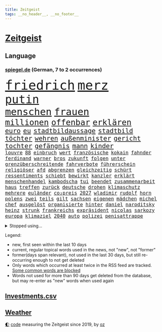 ```yaml
---
title: Zeitgeist
tags: __no_header__, __no_footer__
---
```


# [Zeitgeist](https://oliz.io/zeitgeist/)

## Language

<h3><a href="https://www.spiegel.de" target="_blank">spiegel.de</a> (German, 7 to 2 occurrences)</h3>
<p style="font-family:monospace">
<span style="font-size:32pt"><a href="news_links.html#friedrich" class="current">friedrich</a></span>
<span style="font-size:32pt"><a href="news_links.html#merz" class="current">merz</a></span>
<br>
<span style="font-size:28pt"><a href="news_links.html#putin" class="current">putin</a></span>
<br>
<span style="font-size:24pt"><a href="news_links.html#menschen" class="current">menschen</a></span>
<span style="font-size:24pt"><a href="news_links.html#frauen" class="current">frauen</a></span>
<br>
<span style="font-size:20pt"><a href="news_links.html#millionen" class="current">millionen</a></span>
<span style="font-size:20pt"><a href="news_links.html#offenbar" class="current">offenbar</a></span>
<span style="font-size:20pt"><a href="news_links.html#erklären" class="current">erklären</a></span>
<br>
<span style="font-size:16pt"><a href="news_links.html#euro" class="current">euro</a></span>
<span style="font-size:16pt"><a href="news_links.html#eu" class="current">eu</a></span>
<span style="font-size:16pt"><a href="news_links.html#stadtbildaussage" class="new">stadtbildaussage</a></span>
<span style="font-size:16pt"><a href="news_links.html#stadtbild" class="new">stadtbild</a></span>
<span style="font-size:16pt"><a href="news_links.html#töchter" class="current">töchter</a></span>
<span style="font-size:16pt"><a href="news_links.html#wehren" class="current">wehren</a></span>
<span style="font-size:16pt"><a href="news_links.html#außenminister" class="current">außenminister</a></span>
<span style="font-size:16pt"><a href="news_links.html#gericht" class="current">gericht</a></span>
<span style="font-size:16pt"><a href="news_links.html#tochter" class="current">tochter</a></span>
<span style="font-size:16pt"><a href="news_links.html#gefängnis" class="current">gefängnis</a></span>
<span style="font-size:16pt"><a href="news_links.html#mann" class="current">mann</a></span>
<span style="font-size:16pt"><a href="news_links.html#kinder" class="current">kinder</a></span>
<br>
<span style="font-size:12pt"><a href="news_links.html#louvre" class="new">louvre</a></span>
<span style="font-size:12pt"><a href="news_links.html#88" class="current">88</a></span>
<span style="font-size:12pt"><a href="news_links.html#einbruch" class="current">einbruch</a></span>
<span style="font-size:12pt"><a href="news_links.html#wert" class="current">wert</a></span>
<span style="font-size:12pt"><a href="news_links.html#französische" class="current">französische</a></span>
<span style="font-size:12pt"><a href="news_links.html#kokain" class="current">kokain</a></span>
<span style="font-size:12pt"><a href="news_links.html#fahnder" class="current">fahnder</a></span>
<span style="font-size:12pt"><a href="news_links.html#ferdinand" class="current">ferdinand</a></span>
<span style="font-size:12pt"><a href="news_links.html#warner" class="current">warner</a></span>
<span style="font-size:12pt"><a href="news_links.html#bros" class="new">bros</a></span>
<span style="font-size:12pt"><a href="news_links.html#zukunft" class="current">zukunft</a></span>
<span style="font-size:12pt"><a href="news_links.html#folgen" class="current">folgen</a></span>
<span style="font-size:12pt"><a href="news_links.html#unter" class="current">unter</a></span>
<span style="font-size:12pt"><a href="news_links.html#grenzüberschreitende" class="new">grenzüberschreitende</a></span>
<span style="font-size:12pt"><a href="news_links.html#fahrverbote" class="new">fahrverbote</a></span>
<span style="font-size:12pt"><a href="news_links.html#führerschein" class="current">führerschein</a></span>
<span style="font-size:12pt"><a href="news_links.html#religiöser" class="new">religiöser</a></span>
<span style="font-size:12pt"><a href="news_links.html#afd" class="current">afd</a></span>
<span style="font-size:12pt"><a href="news_links.html#abgrenzen" class="new">abgrenzen</a></span>
<span style="font-size:12pt"><a href="news_links.html#gleichzeitig" class="current">gleichzeitig</a></span>
<span style="font-size:12pt"><a href="news_links.html#schürt" class="current">schürt</a></span>
<span style="font-size:12pt"><a href="news_links.html#ressentiments" class="new">ressentiments</a></span>
<span style="font-size:12pt"><a href="news_links.html#schiebt" class="current">schiebt</a></span>
<span style="font-size:12pt"><a href="news_links.html#bewirkt" class="new">bewirkt</a></span>
<span style="font-size:12pt"><a href="news_links.html#kanzler" class="current">kanzler</a></span>
<span style="font-size:12pt"><a href="news_links.html#erklärt" class="current">erklärt</a></span>
<span style="font-size:12pt"><a href="news_links.html#menschenhandel" class="new">menschenhandel</a></span>
<span style="font-size:12pt"><a href="news_links.html#kambodscha" class="current">kambodscha</a></span>
<span style="font-size:12pt"><a href="news_links.html#tui" class="new">tui</a></span>
<span style="font-size:12pt"><a href="news_links.html#beendet" class="current">beendet</a></span>
<span style="font-size:12pt"><a href="news_links.html#zusammenarbeit" class="current">zusammenarbeit</a></span>
<span style="font-size:12pt"><a href="news_links.html#haus" class="current">haus</a></span>
<span style="font-size:12pt"><a href="news_links.html#treffen" class="current">treffen</a></span>
<span style="font-size:12pt"><a href="news_links.html#zurück" class="current">zurück</a></span>
<span style="font-size:12pt"><a href="news_links.html#deutsche" class="current">deutsche</a></span>
<span style="font-size:12pt"><a href="news_links.html#drohen" class="current">drohen</a></span>
<span style="font-size:12pt"><a href="news_links.html#klimaschutz" class="current">klimaschutz</a></span>
<span style="font-size:12pt"><a href="news_links.html#mehrere" class="current">mehrere</a></span>
<span style="font-size:12pt"><a href="news_links.html#euländer" class="current">euländer</a></span>
<span style="font-size:12pt"><a href="news_links.html#co₂preis" class="new">co₂preis</a></span>
<span style="font-size:12pt"><a href="news_links.html#2027" class="current">2027</a></span>
<span style="font-size:12pt"><a href="news_links.html#wladimir" class="current">wladimir</a></span>
<span style="font-size:12pt"><a href="news_links.html#rudolf" class="new">rudolf</a></span>
<span style="font-size:12pt"><a href="news_links.html#horn" class="current">horn</a></span>
<span style="font-size:12pt"><a href="news_links.html#polens" class="current">polens</a></span>
<span style="font-size:12pt"><a href="news_links.html#zwei" class="current">zwei</a></span>
<span style="font-size:12pt"><a href="news_links.html#teils" class="current">teils</a></span>
<span style="font-size:12pt"><a href="news_links.html#gilt" class="current">gilt</a></span>
<span style="font-size:12pt"><a href="news_links.html#sachsen" class="current">sachsen</a></span>
<span style="font-size:12pt"><a href="news_links.html#eigenen" class="current">eigenen</a></span>
<span style="font-size:12pt"><a href="news_links.html#mädchen" class="current">mädchen</a></span>
<span style="font-size:12pt"><a href="news_links.html#michel" class="current">michel</a></span>
<span style="font-size:12pt"><a href="news_links.html#chef" class="current">chef</a></span>
<span style="font-size:12pt"><a href="news_links.html#ausgelöst" class="current">ausgelöst</a></span>
<span style="font-size:12pt"><a href="news_links.html#organisierte" class="current">organisierte</a></span>
<span style="font-size:12pt"><a href="news_links.html#hinter" class="current">hinter</a></span>
<span style="font-size:12pt"><a href="news_links.html#daniel" class="current">daniel</a></span>
<span style="font-size:12pt"><a href="news_links.html#naroditsky" class="new">naroditsky</a></span>
<span style="font-size:12pt"><a href="news_links.html#heinz" class="current">heinz</a></span>
<span style="font-size:12pt"><a href="news_links.html#strunk" class="new">strunk</a></span>
<span style="font-size:12pt"><a href="news_links.html#frankreichs" class="current">frankreichs</a></span>
<span style="font-size:12pt"><a href="news_links.html#expräsident" class="current">expräsident</a></span>
<span style="font-size:12pt"><a href="news_links.html#nicolas" class="current">nicolas</a></span>
<span style="font-size:12pt"><a href="news_links.html#sarkozy" class="current">sarkozy</a></span>
<span style="font-size:12pt"><a href="news_links.html#europa" class="current">europa</a></span>
<span style="font-size:12pt"><a href="news_links.html#klimaziel" class="current">klimaziel</a></span>
<span style="font-size:12pt"><a href="news_links.html#2040" class="current">2040</a></span>
<span style="font-size:12pt"><a href="news_links.html#auto" class="current">auto</a></span>
<span style="font-size:12pt"><a href="news_links.html#polizei" class="current">polizei</a></span>
<span style="font-size:12pt"><a href="news_links.html#penisattrappe" class="new">penisattrappe</a></span>
</p>
<details>
<summary>Stopped using...</summary>
<p class="former" style="font-size:12pt">
flüchtlinge(1825) persönliche(1825) zurzeit(1824) aufgefordert(1823) früh(1823) mittelmeer(1823) nordrheinwestfalen(1823) alexej(1822) entfernt(1822) galt(1822) mario(1822) nawalny(1822) unabhängige(1822) einzug(1821) schildert(1821) 2020(1820) depressionen(1820) energien(1820) entschädigung(1820) fdp(1820) geflüchteten(1820) obama(1820) sekunden(1820) tötete(1820) verluste(1820) amerika(1819) draußen(1819) freiheit(1819) streitkräfte(1819) diskussion(1818) gebaut(1818) nationalspieler(1818) taten(1818) feierte(1817) kennt(1817) nutzte(1817) reißt(1817) weltweiten(1817) übt(1817) aufgehoben(1816) schien(1816) verpassen(1816) weiterer(1816) bewegung(1815) schaltet(1815) schlechten(1815) standen(1815) teilnehmer(1815) vieler(1815) florida(1814) hieß(1814) möglichst(1814) niederlanden(1814) präsidentschaftswahl(1814) gereist(1813) voraus(1813) befreien(1812) erbe(1812) fliehen(1812) thailand(1811) anhänger(1810) zugelassen(1810) erhielt(1808) globale(1808) schottland(1808) abgebrochen(1807) bezahlt(1807) distanz(1806) gebiet(1806) stadion(1806) beinahe(1805) besondere(1805) garten(1804) hielten(1803) brite(1802) mission(1801) kevin(1799) 11(1798) enge(1797) königin(1797) hilfen(1794) popstar(1792) fortsetzung(1791) leider(1791) münster(1791) projekte(1791) abstieg(1788) wusste(1788) teilt(1786) möglichkeiten(1782) dutzend(1776) liberalen(1772) sammeln(1765) entspannt(1764) hitler(1751) aktionen(1750) umbau(1722) panzer(1684) sahra(1679) wagenknecht(1679) banken(1619) spiegelreporter(1581) müll(1577) tricks(1569) anführer(1559) wellen(1526) gehälter(1487) verbündeten(1477) schulden(1460) halbes(1447) außenministerin(1438) überwachung(1360) verkündete(1358) versagen(1321) samt(1313) fluss(1311) unmittelbar(1307) eingetroffen(1291) bewusst(1289) umstände(1253) ehrt(1235) tierschützer(1213) thüringens(1193) genauer(1185) weitergehen(1183) fassungslos(1181) dach(1165) island(1159) durchs(1156) tagelang(1125) psychologin(1108) irland(1097) bergen(1088) deuten(1085) parolen(1082) erfüllen(1079) außenpolitik(1077) billigt(1065) einstige(1049) deutschlandticket(1044) ähnliche(1011) minderjährige(993) islamistischen(985) jäger(970) darmstadt(949) laden(942) optionen(926) hauptrolle(925) mannheim(921) diplomatische(918) bar(895) fühlte(893) berühmtesten(880) gelernt(868) psychische(867) ford(851) zahlungen(849) zwischenfall(836) stellenabbau(825) bewaffnete(806) spdchef(802) nächster(801) ausnahmezustand(783) völkermord(778) tisch(771) schwachen(770) javier(764) verfolgte(739) tatverdächtiger(737) teslachef(735) 22jährige(720) stimmte(716) schmerzen(715) demonstration(699) bsw(697) gespalten(679) bedrängnis(668) indischen(668) beklagen(664) gesichter(662) unwahrscheinlich(657) is(656) umfangreiche(646) huthis(645) operation(640) mangelnde(637) nvidia(635) wettkampf(632) briten(628) format(625) seoul(623) schritten(621) verbündete(616) anhörung(615) kontroversen(605) rettete(603) sophie(602) gerieten(591) unmöglich(585) klärt(582) höchstwert(576) gleiche(575) stammen(573) jamal(565) musiala(565) kaputt(562) boxen(561) einblick(555) kriegsführung(554) rechtsradikale(554) integration(551) strafzölle(550) ruhrgebiet(547) fangen(546) ursachen(546) 44(542) flog(525) parteispitze(525) vorstellung(523) depression(520) rafael(520) parkplatz(512) sportlerinnen(511) 28jährige(509) begeisterung(500) m(498) neueste(498) übel(497) happy(493) laufbahn(487) polizeigewalt(477) smith(473) gleichen(471) atem(467) gemeinsames(465) fühle(458) wanderer(457) telefon(456) fitnessstudio(452) anruf(451) erschüttern(451) verfügbar(450) strenge(444) inlandsgeheimdienst(442) vorgeschlagen(442) pennsylvania(431) öffentlicher(428) jemen(426) nächstes(425) scheiterten(424) kriege(423) yoga(422) vermeidet(418) unabhängigkeit(414) astronomie(411) verhängen(408) anhaltende(407) ausgetauscht(406) gefangenen(405) abgesetzt(402) heidi(391) explodiert(387) geschenke(386) gebraucht(383) mitarbeiterinnen(382) spiegelrecherchen(379) grundsätzlich(375) geringe(372) milizen(372) australischen(368) grundschulen(366) günstigen(366) indigene(364) zählen(364) brett(361) seitenhieb(358) fische(357) voraussichtlich(356) generationen(355) passen(355) erik(352) maler(352) weltmeisterschaft(349) französischer(348) bedrohte(346) schwärmt(342) beliebter(339) heutige(339) einwanderer(337) pedro(334) überschattet(333) kongress(331) durchsuchungen(330) armin(329) kommissar(329) altkanzler(326) runden(326) traditionell(324) kürzen(323) spielerin(323) 500000(321) beliebte(321) end(321) russlandsanktionen(321) therapeuten(315) finanzieren(313) reichinnek(312) versus(312) angemeldet(310) report(310) antritt(309) gewinnerin(309) rechtsradikalen(307) sämtliche(306) neuesten(304) ed(301) fantasie(301) mobilität(301) sheeran(301) kassen(300) millionenhöhe(299) morddrohungen(297) großbank(294) alleingang(292) interessieren(291) konkurrent(291) bunt(289) faire(289) jair(289) durcheinander(288) fortsetzen(288) antrittsbesuch(287) erschlagen(287) interner(287) strich(287) engen(285) steigert(284) graf(283) chips(282) fehlten(282) weite(281) empfehlen(280) jonas(280) dokumentiert(277) ausreichend(274) staunen(274) heide(273) enthalten(272) flugzeugabsturz(269) waldbrände(269) kichatbot(268) bewegte(267) rücksicht(267) skandale(266) regisseurin(264) drücken(262) suchaktion(262) feuerwehrleute(261) 6000(259) mund(259) attackierten(257) radprofi(257) predigt(256) unbekannt(256) kälte(255) halt(254) versetzt(253) powell(252) beauftragt(249) wirtschaftlich(248) usamerikanerin(246) wappnet(246) echo(245) blue(244) sterne(244) istanbuler(242) pressefreiheit(242) tausender(240) fatale(238) kanzleramtschef(237) mittendrin(236) hang(235) saarland(234) tanzt(234) verfügt(234) ekrem(232) schwestern(231) versetzen(231) marie(229) unterzahl(228) belohnung(227) massenproteste(227) verhältnisse(227) übergangspräsident(226) moderner(225) istanbuls(224) bullshit(223) rechnungshof(222) überraschen(221) roland(220) utah(220) verbrachte(218) dick(217) gescheiterter(217) trophäe(217) vergleiche(217) watch(217) klettern(216) südostasien(216) pascal(215) rechtfertigt(215) spiegeltalk(215) zweifelhafte(214) ingebrigtsen(212) saturn(210) stemmen(210) freigang(209) professorin(208) wüst(207) debütalbum(206) stromausfall(206) 1860(205) kollidieren(205) umstritten(205) überträgt(205) bildschirm(204) entschlossenheit(204) lahav(204) startklarnewsletter(203) beispiellosen(202) josé(202) taucher(202) diplomatischer(201) kanadier(201) übergewicht(201) erholt(199) 14jährigen(198) einzelfall(198) alligator(196) anzüge(196) schwimmbad(196) carlo(194) christine(194) gewinne(194) ussoldaten(194) bemerkungen(192) unangenehm(192) verfassungsgericht(191) brasiliens(190) einzigen(190) männlich(190) vermissten(190) abschnitt(189) bergsteiger(187) netanyahuregierung(187) visa(187) monatelangen(186) i̇mamoğlu(185) tragische(185) geschieht(184) uskonzern(184) alexandria(183) jerusalem(183) mitbegründer(183) taiwans(183) ai(182) einschränkung(182) ausweisung(181) wälder(181) dosis(180) dörfern(180) erfand(180) nachhaltigkeit(180) lichtjahre(178) psychologische(178) wertvolle(178) champion(176) journalismus(175) dröge(174) katharina(174) olympique(174) verteidigte(174) carrie(173) mischen(173) psychischen(173) brannten(172) bösen(172) gewissheit(171) bolsonaro(170) tötungsdelikt(170) traurige(169) überragende(169) nebenwirkungen(168) sozialausgaben(168) umgehend(168) wohnungsmarkt(168) dringt(167) inspiriert(167) ochsenknecht(166) weinen(166) wrack(166) männlichkeit(165) neunjähriger(165) 89jährige(164) ertappt(164) kampfansage(164) kultusminister(164) überflutungen(164) ambitionierten(163) arm(163) thorsten(163) legendäre(162) liege(162) aushalten(161) abnehmen(160) absichtlich(160) auftauchen(160) hindernis(160) algerien(159) festgesetzt(159) lästig(159) schwersten(159) assadregime(158) menendez(158) schränkt(157) 15jähriger(156) label(155) trotzte(155) zerlegen(155) akkus(154) rätseln(154) vorgenommen(154) anfragen(153) testet(153) feiertage(152) finde(152) flüchtig(152) kreuzfahrtschiff(152) hai(151) sparkurs(151) vollstreckt(151) weicht(151) wilke(151) fremden(150) reisenden(150) verzweifelte(150) christlichen(149) ertrinkt(149) fed(149) sony(149) verletzen(149) linkenfraktionschefin(148) beschränkt(147) gladbach(147) jersey(147) zugeschlagen(147) betrunken(146) traditionsklub(146) ansturm(145) gerichtshofs(145) ankündigung(144) europäern(144) historischem(144) jonathan(144) sommerpause(144) ausfall(142) vertagt(142) botox(141) kaisers(141) kindesmissbrauch(141) überzeugte(141) rückläufig(140) unverantwortlich(140) 30jährigen(139) lukas(139) anscheinend(138) harren(137) kampfflugzeuge(137) emfinale(136) höchstem(136) beckenbauer(135) doppelten(135) plötzlichen(135) typen(134) ablösung(133) landschaft(132) toleranz(132) xatar(132) gestolpert(131) gloria(131) indischer(131) spielplan(131) 140(129) nachteile(129) schlägerei(129) madonna(128) etappe(127) picasso(127) vereinbaren(127) kichips(126) langjähriger(126) lokalen(126) verstopft(125) inszenieren(124) kontrahenten(124) leverkusener(124) prescht(124) pride(124) sorgerechtsstreit(124) gekündigt(122) mannschaften(122) entkommen(121) gesinnung(121) lupe(121) rentensystem(121) silva(121) vermittlung(120) versäumnisse(120) finnland(119) harvarduniversität(119) massen(119) olympiasieger(119) senior(119) starkoch(119) weltbühne(119) 2002(118) volksfest(118) brettspiele(117) gesamtsieg(117) chelsea(116) dbbteam(116) israelpolitik(116) zuschlag(116) 23jährige(115) ausdrücklich(115) bester(115) brexit(115) brigitte(115) grundrechte(115) merlin(115) schrittweise(115) trauern(115) 2001(114) blatten(114) drehbuch(114) grünenfraktionschefin(114) oberstes(114) sensationell(114) betroffener(113) inbegriff(113) wissenschaftlicher(113) bergsturz(112) brennt(112) durchgeführt(112) erfinder(112) absicht(111) afdabgeordneten(111) ausgibt(111) eruption(111) gewehrt(110) königs(110) marseille(110) milchstraße(110) sprengung(110) enttäuschend(109) lehre(109) bestimmen(108) euklimaziel(108) finanzieller(108) macrons(108) bremens(107) karol(107) madeleine(107) mccann(107) mittelstand(107) nawrocki(107) ruhiger(107) küsten(106) pablo(106) überziehen(106) magabewegung(105) schwulen(104) luca(103) nbastar(103) erzfeind(102) farken(102) lissabon(102) mediamarkt(102) sydney(102) trinkt(102) subventionen(101) 1500(100) aktiviert(100) coronazeit(100) evakuierung(100) jungtier(100) erpressung(99) erschreckend(99) militärhilfe(99) sicherheitslage(99) alfons(98) boxer(98) feuerte(98) kompetenzen(98) rechner(98) salzburger(98) schuhbeck(98) weitverbreitet(98) 1980(97) engagiert(97) ruffalo(97) unterhalt(97) verzweiflung(97) israelirankonflikt(96) exagent(95) hetze(95) kalt(95) moritz(95) entweder(94) erhebung(94) horror(94) riesig(94) angelegte(92) bewältigen(91) eiltempo(91) geschlecht(91) onlinebetrug(91) 136(90) 76jährige(90) dazugehörigen(90) leitzins(90) popkultur(90) staatsangehörige(90) vermittlerrolle(90) 18jähriger(89) alljährlichen(89) alstom(89) basketballem(89) einwandern(89) hochsommer(89) religionen(89) 73(88) turniers(88) utahs(88) bundeshaushalt(87) drogenhandel(87) icebeamte(87) straftat(87) toptalent(86) zdfmoderatorin(86) heikler(85) kontraproduktiv(85) leuten(85) millionenschweren(85) 26jährige(84) ardsendung(84) ausgeflogen(84) bevorzugt(84) flügeln(84) freiburger(84) gedenkstätte(84) infektionen(84) jerry(84) matthew(84) tarifliche(84) todes(84) wirbelt(84) zurückgeworfen(84) befeuern(83) datenschützer(83) decken(83) lukaschenko(83) zurückgreifen(83) bauten(82) existenzielle(82) notwendigen(82) unbewaffnete(82) verdienste(82) ökosysteme(82) österreicherin(82) 1972(81) angeprangert(81) baldige(81) staatsvermögen(81) waisenhäusern(81) minsk(80) verlags(80) verlorenen(80) afghanischen(79) bahnstrecken(79) bauernverband(79) maskenbeschaffung(79) sozialkosten(79) zurückbringen(79) berichteten(78) durchsuchen(78) felsigen(78) fischerei(78) geächtet(78) jimi(78) konzernmutter(78) obdachloser(78) beeindrucken(77) begegnungen(77) effizient(77) hotelrechnung(77) mischa(77) solidarisiert(77) teleskop(77) unbezahlter(77) unerfreuliche(77) verwirklichen(77) wehrte(77) arbeitsministerium(76) kalter(76) kontern(76) mobilisiert(76) schild(76) schlossen(76) 180(75) bekämpft(75) bootsausflug(74) brisant(74) f35(74) gesa(74) giulia(74) kindererziehung(74) krause(74) netzphänomen(74) prozessauftakt(74) zugelegt(74) auffahrunfall(73) behaupten(73) dates(73) gescherzt(73) kombinieren(73) neubau(73) bafög(72) camp(72) emgold(72) grenzschützer(72) intime(72) verbreitung(72) chinesischem(71) bundesdeutschen(70) ecstasy(70) großstädte(70) leichten(70) moulin(70) republikanern(70) rouge(70) angeschlagenen(69) bundesverdienstkreuz(69) granaten(69) herausgefunden(69) kette(69) multimilliardär(69) wirecard(69) 407(68) ecuador(68) hessische(68) niedrig(68) plädieren(68) psychologe(68) sortieren(68) spiegelanalyse(68) 52(67) socialmediapost(67) spatenstich(67) vingegaard(67) überhöhte(67) abhängen(66) berüchtigter(66) echtes(66) lettland(66) mutmaßliches(66) emviertelfinale(65) exklusive(65) gewidmet(65) hamburghannover(65) rivalin(65) stützpunkt(65) wegovy(65) herausragende(64) koordinieren(64) meisterin(64) pausiert(64) schließung(64) schwarz(64) videoüberwacht(64) barack(63) begrüßen(63) gebremst(63) julija(63) nawalnaja(63) romanelli(63) sprint(63) teilerfolg(63) vereinfachen(63) anhalten(62) arbeiterinnen(62) auvisio(62) einbürgerungen(62) headsets(62) jbl(62) palästinaaktivisten(62) shokz(62) wasserdichte(62) wasserfesten(62) 47jähriger(61) ahnung(61) aufgespürt(61) putinfreund(61) schicksalsschlag(61) athletinnen(60) fußfessel(60) verbucht(60) überqueren(60) peichl(59) theorie(59) unterhaltungskünstler(59) 22jähriger(58) altersarmut(58) liebespaar(58) ortstermin(58) seniorin(58) stundenlanger(58) tragik(58) willy(58) wolke(58) ausnehmen(57) cybergrooming(57) extremsportler(57) federal(57) gazademo(57) ludwigshafen(57) luther(57) novum(57) paaren(57) pilotprojekt(57) reserve(57) stichelt(57) wonder(57) 35jährige(56) 7000(56) einwanderung(56) erwischen(56) fantasiert(56) häufigsten(56) krankhaften(56) windgeschwindigkeiten(56) bootsführer(55) fernhalten(55) filmgeschäft(55) hoffnungsträger(55) pflegekosten(55) tyler(55) usrapperin(55) blenden(54) gemini(54) jdcom(54) stehenden(54) tagelangen(54) exbndchef(53) kostete(53) liebespaare(53) turniereinzelkritik(53) abgelaufen(52) beeinträchtigungen(52) defekte(52) emhalbfinale(52) geahndet(52) immobilienkredit(52) südkoreanische(52) andeutet(51) steinschlag(51) vorleistung(51) bezeichnen(50) bosbach(50) bundesstraße(50) distanzierte(50) dominoeffekt(50) dreckige(50) gefährt(50) locker(50) merkte(50) schippe(50) abhalten(49) anrichtet(49) drängte(49) formen(49) klappte(49) rechthaber(49) astronauten(48) bestellungen(48) israelisches(48) kugelstoßen(48) kulisse(48) lehrstück(48) ogunleye(48) rechtsextremist(48) romantik(48) sozialsysteme(48) tiefgreifende(48) vereinsgeschichte(48) yemisi(48) denis(47) kasernen(47) khalil(47) palästinaaktivist(47) sotschi(47) klubgeschichte(46) kofferraum(46) prokopfverschuldung(46) schwert(46) treibhausgasen(46) überschätzt(46) amokfahrt(45) auktionshaus(45) gründung(45) inhaltlichen(45) shitstorm(45) stein(45) umweltschutzbehörde(45) beschwerte(44) erdmann(44) erfurter(44) gender(44) kaleb(44) mecklenburg(44) nerv(44) verbrennungen(44) ausgewählte(43) betonen(43) einstand(43) frischer(43) mourinho(43) usermittler(43) 41(42) behindert(42) glaubte(42) malaika(42) mihambo(42) nacktbilder(42) straßenradsport(42) virkus(42) weitspringerin(42) zuwanderung(42) fragwürdiger(41) gegenwind(41) gesprächsbedarf(41) gleichgewicht(41) grenzenlose(41) katholischer(41) kommunalwahlkampf(41) kulturkämpfer(41) nrwinnenminister(41) reul(41) sperrt(41) teilnehmern(41) abschauen(40) verfassungstreue(40) welthandelsorganisation(40) wochenlanger(40) atomkrieg(39) ausbleibenden(39) chat(39) chefstatistikerin(39) naomi(39) schmücken(39) usarbeitsmarkt(39) aktie(38) bombardements(38) gewichtsverlust(38) quallen(38) sprinterin(38) spritzen(38) veteranen(38) apotheker(37) candace(37) luftverschmutzung(37) owens(37) sicherheitsexperten(37) unoklimakonferenz(37) victor(37) afdpolitikers(36) berry(36) einnahme(36) mitbewohnerin(36) monheim(36) carl(35) ewige(35) gefreut(35) saale(35) sozialismus(35) statisten(35) verzehren(35) bemalte(34) klagemauer(34) angemessene(33) bosnien(33) dodik(33) eröffneten(33) milorad(33) normalen(33) saisonbeginn(33) beschwichtigt(32) familienleben(32) innenpolitisch(32) kreuzen(32) milliardenklage(32) redaktionen(32) sinniert(32) wacht(32) abgewendet(31) eubeitritt(31) insolvenzen(31) klarmoderatorin(31) sicherstellen(31) stimmungsbild(31) besiegte(30) bezirksbürgermeister(30) exportüberschuss(30) frühstück(30) plastik(30) puste(30) rächen(30) unterstützten(30) usgeschäft(30) basketballer(29) neubaustrecke(29) ps(29) unbekanntes(29) zentren(29) auflaufen(28) daylewis(28) ernsthaft(28) gefängnissen(28) paypal(28) terence(28) turbulenzen(28) bestiegen(27) einzunehmen(27) jahreszeiten(27) neuigkeiten(27) regnet(27) spieltag(27) zukünftigen(27) bundeswehrsoldaten(26) gabriel(26) 1993(25) expertin(25) lyle(25) mexikanische(25) minderheit(25) verdreifacht(25) vergiftung(25) erwähnt(24) erzielte(24) fanatischen(24) konrad(24) lenin(24) meier(24) melbourne(24) projekts(24) armeechef(23) begründen(23) großdemo(23) konkreten(23) konsequenz(23) lausanne(23) modehaus(23) niveau(23) rimini(23) seilen(23) geheuer(22) grundlegend(22) nachfolgerin(22) streumunition(22) asthma(21) dichter(21) erneuerbare(21) filderstadt(21) gomringer(21) heimatstadt(21) hoffenheim(21) lyrik(21) startelfdebüt(21) basketballnationalmannschaft(20) bescheid(20) falschparken(20) garantien(20) menden(20) verdichten(20) überraschender(20) account(19) aufträge(19) award(19) fluggäste(19) gekentert(19) nrwministerpräsident(19) süffisanten(19) usbehörden(19) ökonomin(19) ableger(18) ag(18) autobahnstück(18) skurrilen(18) änderte(18) anz(17) ehrlich(17) manns(17) psychologen(17) usnotenbankerin(17) elektrofachmärkte(16) grundsätzliches(16) regenwald(16) rekordwert(16) theo(16) urinieren(16) anteile(15) entführer(15) milei(15) radteam(15) westdeutschland(15) wohlsten(15) anhaltenden(14) düsteren(14) erbschaft(14) formel1qualifying(14) hunden(14) innensenator(14) komponisten(14) unterrichten(14) verstörende(14) astronautinnen(13) irritierenden(13) laufstegen(13) luigi(13) möhring(13) stichverletzungen(13) todesdrohungen(13) wotan(13) begründete(12) davis(12) dumme(12) lebenslanger(12) loben(12) rückfall(12) zusammengestellt(12) fahnden(11) gezielten(11) grenzwerte(11) terminal(11) unberechenbar(11) unogeneralsekretär(11) vorstellbar(11) vuelta(11)
</p>
</details>
<p>Legend:
<ul>
<li><span class="new">new</span>, first seen within the last 10 days</li>
<li><span class="current">current</span>, regular topical words used in the news, not "new", not "former"</li>
<li><span class="former">former(days span relevant)</span>, not used in the last 30 days, but still re-occurring enough to not get deleted</li>
<li>Only words which occurred at least twice in the RSS feed are tracked. <a href="language/filters.py">Some common words are blocked</a></li>
<li>Words not used for more than 90 days get deleted from the database, but may re-enter as "new" words when used again</li>
</ul>
</p>

## [Investments](investments.html)[.csv](investments.csv)

## [Weather](weather.html)

<footer>
<a href="javascript:toggleTheme()" class="nav">🌓</a>
<a href="https://github.com/ooz/zeitgeist">code</a> measuring the Zeitgeist since 2019, by <a href="https://oliz.io">oz</a>
</footer>
